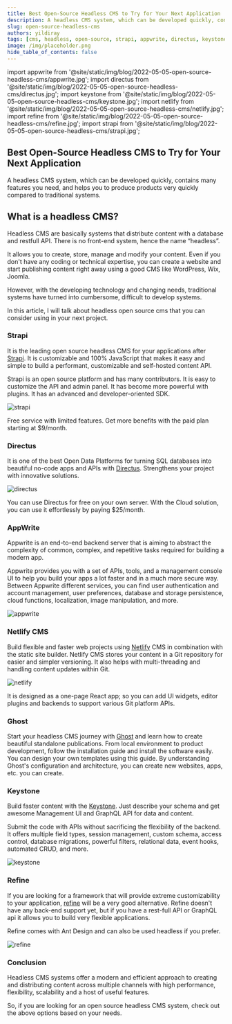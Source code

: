 ```yaml
---
title: Best Open-Source Headless CMS to Try for Your Next Application
description: A headless CMS system, which can be developed quickly, contains many features you need, and helps you to produce products very quickly compared to traditional systems.
slug: open-source-headless-cms
authors: yildiray
tags: [cms, headless, open-source, strapi, appwrite, directus, keystone, netlify, refine]
image: /img/placeholder.png
hide_table_of_contents: false
---
```


import appwrite from '@site/static/img/blog/2022-05-05-open-source-headless-cms/appwrite.jpg';
import directus from '@site/static/img/blog/2022-05-05-open-source-headless-cms/directus.jpg';
import keystone from '@site/static/img/blog/2022-05-05-open-source-headless-cms/keystone.jpg';
import netlify from '@site/static/img/blog/2022-05-05-open-source-headless-cms/netlify.jpg';
import refine from '@site/static/img/blog/2022-05-05-open-source-headless-cms/refine.jpg';
import strapi from '@site/static/img/blog/2022-05-05-open-source-headless-cms/strapi.jpg';


## Best Open-Source Headless CMS to Try for Your Next Application


A headless CMS system, which can be developed quickly, contains many features you need, and helps you to produce products very quickly compared to traditional systems.

<!--truncate-->

## What is a headless CMS?

Headless CMS are basically systems that distribute content with a database and restfull API. There is no front-end system, hence the name “headless”.

It allows you to create, store, manage and modify your content. Even if you don't have any coding or technical expertise, you can create a website and start publishing content right away using a good CMS like WordPress, Wix, Joomla.

However, with the developing technology and changing needs, traditional systems have turned into cumbersome, difficult to develop systems.

In this article, I will talk about headless open source cms that you can consider using in your next project.

### Strapi

It is the leading open source headless CMS for your applications after [Strapi](https://strapi.io/). It is customizable and 100% JavaScript that makes it easy and simple to build a performant, customizable and self-hosted content API.

Strapi is an open source platform and has many contributors. It is easy to customize the API and admin panel. It has become more powerful with plugins. It has an advanced and developer-oriented SDK.

<img src={strapi} alt="strapi" />
 
Free service with limited features. Get more benefits with the paid plan starting at $9/month. 

### Directus

It is one of the best Open Data Platforms for turning SQL databases into beautiful no-code apps and APIs with [Directus](https://directus.io). Strengthens your project with innovative solutions.

<img src={directus} alt="directus" />

You can use Directus for free on your own server. With the Cloud solution, you can use it effortlessly by paying $25/month.

### AppWrite

Appwrite is an end-to-end backend server that is aiming to abstract the complexity of common, complex, and repetitive tasks required for building a modern app.

Appwrite provides you with a set of APIs, tools, and a management console UI to help you build your apps a lot faster and in a much more secure way. Between Appwrite different services, you can find user authentication and account management, user preferences, database and storage persistence, cloud functions, localization, image manipulation, and more.

<img src={appwrite} alt="appwrite" />

### Netlify CMS

Build flexible and faster web projects using [Netlify](https://www.netlifycms.org) CMS in combination with the static site builder. Netlify CMS stores your content in a Git repository for easier and simpler versioning. It also helps with multi-threading and handling content updates within Git.

<img src={netlify} alt="netlify" />
 

It is designed as a one-page React app; so you can add UI widgets, editor plugins and backends to support various Git platform APIs.

### Ghost

Start your headless CMS journey with [Ghost](https://ghost.org) and learn how to create beautiful standalone publications. From local environment to product development, follow the installation guide and install the software easily. You can design your own templates using this guide. By understanding Ghost's configuration and architecture, you can create new websites, apps, etc. you can create.

### Keystone

Build faster content with the [Keystone](https://keystonejs.com). Just describe your schema and get awesome Management UI and GraphQL API for data and content.

Submit the code with APIs without sacrificing the flexibility of the backend. It offers multiple field types, session management, custom schema, access control, database migrations, powerful filters, relational data, event hooks, automated CRUD, and more.

<img src={keystone} alt="keystone" />

### Refine

If you are looking for a framework that will provide extreme customizability to your application, [refine](https://github.com/pankod/refine) will be a very good alternative. Refine doesn't have any back-end support yet, but if you have a rest-full API or GraphQL api it allows you to build very flexible applications.

Refine comes with Ant Design and can also be used headless if you prefer.

<img src={refine} alt="refine" />
 

### Conclusion
Headless CMS systems offer a modern and efficient approach to creating and distributing content across multiple channels with high performance, flexibility, scalability and a host of useful features.

So, if you are looking for an open source headless CMS system, check out the above options based on your needs.